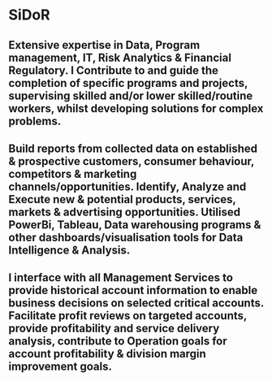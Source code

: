 # SiDoR
## Extensive expertise in Data, Program management, IT, Risk Analytics & Financial Regulatory. I Contribute to and guide the completion of specific programs and projects, supervising skilled and/or lower skilled/routine workers, whilst developing solutions for complex problems.

## Build reports from collected data on established & prospective customers, consumer behaviour, competitors & marketing channels/opportunities. Identify, Analyze and Execute new & potential products, services, markets & advertising opportunities. Utilised PowerBi, Tableau, Data warehousing programs & other dashboards/visualisation tools for Data Intelligence & Analysis.

## I interface with all Management Services to provide historical account information to enable business decisions on selected critical accounts. Facilitate profit reviews on targeted accounts, provide profitability and service delivery analysis, contribute to Operation goals for account profitability & division margin improvement goals.

